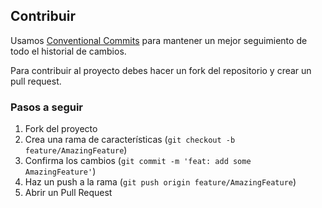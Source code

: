 ## Contribuir

Usamos [Conventional Commits](https://dev.to/achamorro_dev/conventional-commits-que-es-y-por-que-deberias-empezar-a-utilizarlo-23an) para mantener un mejor seguimiento de todo el historial de cambios.

Para contribuir al proyecto debes hacer un fork del repositorio y crear un pull request.
### Pasos a seguir
1. Fork del proyecto
2. Crea una rama de características (`git checkout -b feature/AmazingFeature`)
3. Confirma los cambios (`git commit -m 'feat: add some AmazingFeature'`)
4. Haz un push a la rama (`git push origin feature/AmazingFeature`)
5. Abrir un Pull Request
